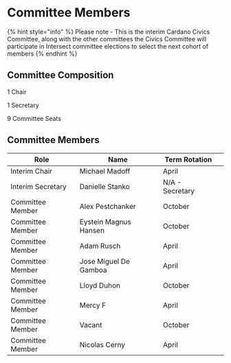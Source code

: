 # Committee Members



{% hint style="info" %}
Please note - This is the interim Cardano Civics Committee, along with the other committees the Civics Committee will participate in Intersect committee elections to select the next cohort of members
{% endhint %}

## Committee Composition

1 Chair

1 Secretary

9 Committee Seats

##

## Committee Members

<table><thead><tr><th>Role</th><th>Name</th><th>Term Rotation</th><th data-hidden></th></tr></thead><tbody><tr><td>Interim Chair</td><td>Michael Madoff </td><td>April </td><td></td></tr><tr><td>Interim Secretary</td><td>Danielle Stanko</td><td>N/A - Secretary</td><td></td></tr><tr><td>Committee Member</td><td>Alex Pestchanker</td><td>October</td><td></td></tr><tr><td>Committee Member</td><td>Eystein Magnus Hansen </td><td>October</td><td></td></tr><tr><td>Committee Member</td><td>Adam Rusch</td><td>April</td><td></td></tr><tr><td>Committee Member</td><td>Jose Miguel De Gamboa </td><td>April</td><td></td></tr><tr><td>Committee Member</td><td>Lloyd Duhon </td><td>October</td><td></td></tr><tr><td>Committee Member</td><td>Mercy F</td><td>April</td><td></td></tr><tr><td>Committee Member</td><td>Vacant</td><td>October</td><td></td></tr><tr><td>Committee Member</td><td>Nicolas Cerny</td><td>April</td><td></td></tr></tbody></table>



